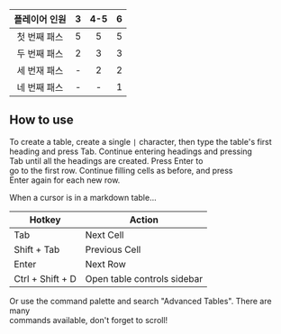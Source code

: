 
| 플레이어 인원 | 3   | 4-5 |  6  |
|:-------------:| --- |:---:|:---:|
| 첫 번째 패스  | 5   |  5  |  5  |
| 두 번째 패스  | 2   |  3  |  3  |
| 세 번재 패스  | -   |  2  |  2  |
| 네 번째 패스  | -   |  -  |  1  |

## How to use

To create a table, create a single `|` character, then type the table's first  
heading and press Tab. Continue entering headings and pressing  
Tab until all the headings are created. Press Enter to  
go to the first row. Continue filling cells as before, and press  
Enter again for each new row.

When a cursor is in a markdown table...

|Hotkey|Action|
|---|---|
|Tab|Next Cell|
|Shift + Tab|Previous Cell|
|Enter|Next Row|
|Ctrl + Shift + D|Open table controls sidebar|

Or use the command palette and search "Advanced Tables". There are many  
commands available, don't forget to scroll!
